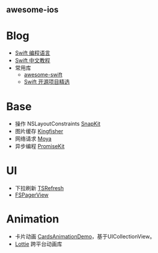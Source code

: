 
## awesome-ios ##

Blog
==

* [Swift 编程语言](https://www.cnswift.org/)
* [Swift 中文教程](https://github.com/numbbbbb/the-swift-programming-language-in-chinese)
* 常用库
   * [awesome-swift](https://github.com/matteocrippa/awesome-swift)
   * [Swift 开源项目精选](https://github.com/ipader/SwiftGuide/blob/master/Featured.md)

Base
==

* 操作 NSLayoutConstraints [SnapKit](https://github.com/SnapKit/SnapKit)
* 图片缓存 [Kingfisher](https://github.com/onevcat/Kingfisher)
* 网络请求 [Moya](https://github.com/Moya/Moya)
* 异步编程 [PromiseKit](https://github.com/mxcl/PromiseKit)

UI
==

* 下拉刷新 [TSRefresh](https://github.com/Tovema-Swift/TSRefresh)
* [FSPagerView](https://github.com/WenchaoD/FSPagerView)

Animation
==
* 卡片动画 [CardsAnimationDemo](https://github.com/adow/CardsAnimationDemo)，基于UICollectionView。
* [Lottie](https://github.com/airbnb/lottie-ios) 跨平台动画库
